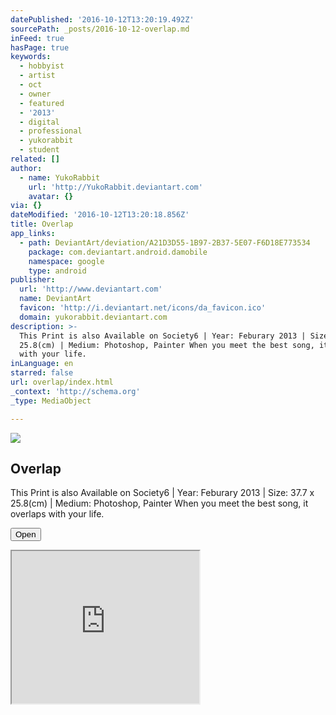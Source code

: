```yaml
---
datePublished: '2016-10-12T13:20:19.492Z'
sourcePath: _posts/2016-10-12-overlap.md
inFeed: true
hasPage: true
keywords:
  - hobbyist
  - artist
  - oct
  - owner
  - featured
  - '2013'
  - digital
  - professional
  - yukorabbit
  - student
related: []
author:
  - name: YukoRabbit
    url: 'http://YukoRabbit.deviantart.com'
    avatar: {}
via: {}
dateModified: '2016-10-12T13:20:18.856Z'
title: Overlap
app_links:
  - path: DeviantArt/deviation/A21D3D55-1B97-2B37-5E07-F6D18E773534
    package: com.deviantart.android.damobile
    namespace: google
    type: android
publisher:
  url: 'http://www.deviantart.com'
  name: DeviantArt
  favicon: 'http://i.deviantart.net/icons/da_favicon.ico'
  domain: yukorabbit.deviantart.com
description: >-
  This Print is also Available on Society6 | Year: Feburary 2013 | Size: 37.7 x
  25.8(cm) | Medium: Photoshop, Painter When you meet the best song, it overlaps
  with your life.
inLanguage: en
starred: false
url: overlap/index.html
_context: 'http://schema.org'
_type: MediaObject

---
```

<article style=""><img src="https://imgflo.herokuapp.com/graph/2b2431f8e7ba7b0/f4162e08c34fcb29d2a47d6629f7eacf/noop.jpg?input=http%3A%2F%2Fpre15.deviantart.net%2F3b78%2Fth%2Fpre%2Fi%2F2013%2F357%2F7%2F8%2Foverlap_by_yukorabbit-d68qefm.jpg" /><h1>Overlap</h1><p>This Print is also Available on Society6 | Year: Feburary 2013 | Size: 37.7 x 25.8(cm) | Medium: Photoshop, Painter When you meet the best song, it overlaps with your life.</p></article>

<button data-role="cta" style="">Open</button>

<iframe src="https://the-grid.github.io/ed-userhtml/?g=eJxTUAACAAHlAKE" height="244" style=""></iframe>